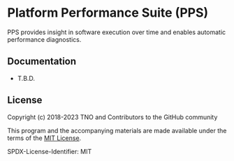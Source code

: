 # Platform Performance Suite (PPS)

PPS provides insight in software execution over time and enables automatic performance diagnostics.

## Documentation

* T.B.D.

## License

Copyright (c) 2018-2023 TNO and Contributors to the GitHub community

This program and the accompanying materials are made available under the terms of the [MIT License](LICENSE).

SPDX-License-Identifier: MIT
